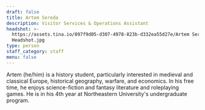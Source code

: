 ```yaml
---
draft: false
title: Artem Sereda
description: Visitor Services & Operations Assistant
headshot: >-
  https://assets.tina.io/097f9d05-d307-4978-823b-d332ea55d27e/Artem Sereda
  Headshot.jpg
type: person
staff_category: staff
menu: false
---
```


Artem (he/him) is a history student, particularly interested in medieval and classical Europe, historical geography, warfare, and economics. In his free time, he enjoys science-fiction and fantasy literature and roleplaying games. He is in his 4th year at Northeastern University's undergraduate program.
